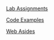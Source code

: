 
[Lab Assignments](http://csapp.cs.cmu.edu/3e/labs.html)

[Code Examples](http://csapp.cs.cmu.edu/3e/code.html)

[Web Asides](http://csapp.cs.cmu.edu/3e/waside.html)

<!--

```
CS:APP ARCH:VLOG
no FPGA
simulation only
frontend - ncurses/motif/gtk
backend  - C simulator
backend  - iverilog+vpi
```

[CS:APP Web page](http://csapp.cs.cmu.edu/)
*  [Student Site](http://csapp.cs.cmu.edu/3e/students.html)
  * Online GDB Materials - Quick Guide to GDB
  * Chapter 4: Processor Architecture - Y86-64 tools and documentation - Source distribution - hcl2v

[CMU 15-213](https://www.cs.cmu.edu/~213/)
* [resources](https://www.cs.cmu.edu/~213/resources.html)

[Pearson](https://www.pearson.com/us/higher-education/program/PGM2476825.html)

[libgen.rs](http://libgen.rs/book/index.php?md5=DC97C014DBAE4E33A63D29BF540366F9)

[review](https://medium.com/tech-book-reviews/computer-systems-a-programmers-perspective-3ae36a119962)

-->
